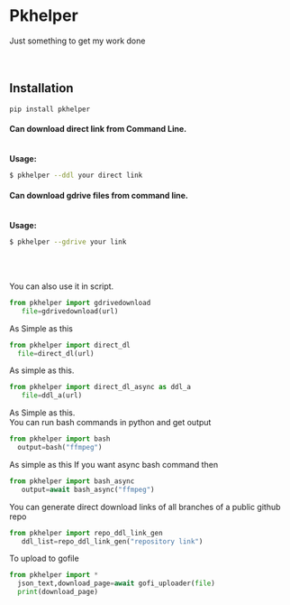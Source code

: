 # Pkhelper
Just something to get my work done<br><br><br>

## Installation
```
pip install pkhelper
```
#### Can download direct link from Command Line.
  <br>**Usage:**<br>
```bash
$ pkhelper --ddl your direct link
```

#### Can download gdrive files from command line.
<br>**Usage:**<br>
```bash 
$ pkhelper --gdrive your link
```
<br><br>

You can also use it in script.<br>
```python
from pkhelper import gdrivedownload
   file=gdrivedownload(url)
```

As Simple as this<br>
```python
from pkhelper import direct_dl
  file=direct_dl(url)
```
As  simple as this.
```python
from pkhelper import direct_dl_async as ddl_a
   file=ddl_a(url)
```
As Simple as this.
<br>
You can run bash commands in python and get output
```python
from pkhelper import bash
  output=bash("ffmpeg")
```
As simple as this 
If you want async bash command then
```python
from pkhelper import bash_async
   output=await bash_async("ffmpeg")
```
You can generate direct download links of all branches of a public github repo
```python
from pkhelper import repo_ddl_link_gen
   ddl_list=repo_ddl_link_gen("repository link")
```
To upload to gofile
```python
from pkhelper import *
  json_text,download_page=await gofi_uploader(file)
  print(download_page)
```

